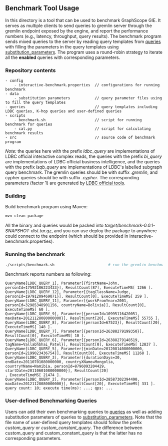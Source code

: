 ## Benchmark Tool Usage

In this directory is a tool that can be used to benchmark GraphScope GIE. It serves as multiple clients to send 
queries to gremlin server through the gremlin endpoint exposed by the engine, and report the performance numbers 
(e.g., latency, throughput, query results).
The benchmark program sends mixed queries to the server by reading query templates from [queries](queries) with filling the parameters in the query templates using [substitution_parameters](data/substitution_parameters). 
The program uses a round-robin strategy to iterate all the **enabled** queries with corresponding parameters.

### Repository contents
```
- config                                
    - interactive-benchmark.properties  // configurations for running benchmark
- data
    - substitution_parameters           // query parameter files using to fill the query templates
- queries                               // query templates including LDBC queries, K-hop queries and user-defined queries
- scripts
    - benchmark.sh                      // script for running benchmark for queries
    - cal.py                            // script for calculating benchmark results
- src                                   // source code of benchmark program
```
_Note:_ the queries here with the prefix _ldbc_query_ are implementations of LDBC official interactive complex reads,
the queries with the prefix _bi_query_ are implementations of LDBC official business intelligence,
and the queries with the prefix _lsqb_query_ are implementations of LDBC's labelled subgraph query benchmark.
The gremlin queries should be with suffix _.gremlin_, and cypher queries should be with suffix _.cypher_.
The corresponding parameters (factor 1) are generated by [LDBC official tools](http://github.com/ldbc/ldbc_snb_datagen).

### Building

Build benchmark program using Maven:
```bash
mvn clean package
```
All the binary and queries would be packed into _target/benchmark-0.0.1-SNAPSHOT-dist.tar.gz_, 
and you can use deploy the package to anywhere could connect to the endpoint (which should be provided in interactive-benchmark.properties). 

### Running the benchmark

```bash
./scripts/benchmark.sh                        # run the gremlin benchmark program by default; if you want to run with cypher, use `./scripts/benchmark.sh --cypher`
```

Benchmark reports numbers as following:
```
QueryName[LDBC_QUERY_1], Parameter[{firstName=John, personId=17592186223433}], ResultCount[87], ExecuteTimeMS[ 1266 ].
QueryName[LDBC_QUERY_12], Parameter[{tagClassName=Judge, personId=19791209469071}], ResultCount[0], ExecuteTimeMS[ 259 ].
QueryName[LDBC_QUERY_11], Parameter[{workFromYear=2001, personId=32985348901156, countryName=Bolivia}], ResultCount[0], ExecuteTimeMS[ 60 ].
QueryName[LDBC_QUERY_9], Parameter[{personId=10995116420051, maxDate=20121128080000000}], ResultCount[20], ExecuteTimeMS[ 55755 ].
QueryName[LDBC_QUERY_8], Parameter[{personId=67523}], ResultCount[20], ExecuteTimeMS[ 148 ].
QueryName[LDBC_QUERY_7], Parameter[{personId=26388279199350}], ResultCount[0], ExecuteTimeMS[ 10 ].
QueryName[LDBC_QUERY_6], Parameter[{personId=26388279148519, tagName=Vallabhbhai_Patel}], ResultCount[0], ExecuteTimeMS[ 12837 ].
QueryName[LDBC_QUERY_5], Parameter[{minDate=20120814080000000, personId=2199023436754}], ResultCount[0], ExecuteTimeMS[ 11268 ].
QueryName[LDBC_QUERY_3], Parameter[{durationDays=30, endDate=20110701080000000, countryXName=Mongolia, countryYName=Namibia, personId=8796093204429, startDate=20110601080000000}], ResultCount[20]
, ExecuteTimeMS[ 21474 ].
QueryName[LDBC_QUERY_2], Parameter[{personId=28587302394490, maxDate=20121128080000000}], ResultCount[20], ExecuteTimeMS[ 331 ].
query count: 10; execute time(ms): ...; qps: ...
```

### User-defined Benchmarking Queries
Users can add their own benchmarking queries to [queries](queries) as well as adding substitution parameters of queries to [substitution_parameters](data/substitution_parameters). 
Note that the file name of user-defined query templates should follow the prefix _custom_query_ or _custom_constant_query_. The difference between custom_query and custom_constant_query is that the latter has no corresponding parameters.
